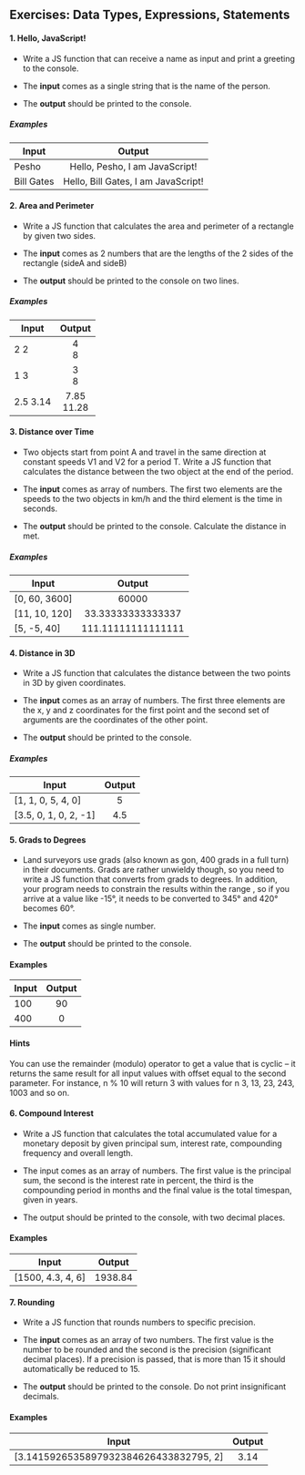 ## Exercises: Data Types, Expressions, Statements

#### 1. Hello, JavaScript!

* Write a JS function that can receive a name as input and print a greeting to the console.

* The <b>input</b> comes as a single string that is the name of the person.

* The <b>output</b> should be printed to the console.

##### Examples

| Input      | Output        |
| -----------|:-------------:|
| Pesho | Hello, Pesho, I am JavaScript!| 
| Bill Gates | Hello, Bill Gates, I am JavaScript!|

#### 2. Area and Perimeter

* Write a JS function that calculates the area and perimeter of a rectangle by given two sides.

* The <b>input</b> comes as 2 numbers that are the lengths of the 2 sides of the rectangle (sideA and sideB)

* The <b>output</b> should be printed to the console on two lines.

##### Examples 

| Input      | Output        |
| -----------|:-------------:|
| 2 2 | 4<br> 8 | 
|1 3 |  3<br> 8|
|2.5 3.14 | 7.85<br> 11.28|

#### 3. Distance over Time

* Two objects start from point A and travel in the same direction at constant speeds V1 and V2 for a period T. Write a JS function that calculates the distance between the two object at the end of the period.

* The <b>input</b> comes as array of numbers. The first two elements are the speeds to the two objects in km/h and the third element is the time in seconds.

* The <b>output</b> should be printed to the console. Calculate the distance in met.

##### Examples 

| Input      | Output        |
| -----------|:-------------:|
| [0, 60, 3600] | 60000 | 
| [11, 10, 120] | 33.33333333333337|
|  [5, -5, 40] | 111.11111111111111|

#### 4. Distance in 3D

* Write a JS function that calculates the distance between the two points in 3D by given coordinates.

* The <b>input</b> comes as an array of numbers. The first three elements are the x, y and z coordinates for the first point and the second set of arguments are the coordinates of the other point.

* The <b> output</b> should be printed to the console.

##### Examples 

| Input      | Output        |
| -----------|:-------------:|
| [1, 1, 0, 5, 4, 0] | 5 | 
| [3.5, 0, 1, 0, 2, -1] | 4.5|

#### 5. Grads to Degrees

* Land surveyors use grads (also known as gon, 400 grads in a full turn) in their documents. Grads are rather unwieldy though, so you need to write a JS function that converts from grads to degrees. In addition, your program needs to constrain the results within the range , so if you arrive at a value like -15°, it needs to be converted to 345° and 420° becomes 60°.

* The <b>input</b> comes as single number.

* The <b>output</b> should be printed to the console.

#### Examples

| Input      | Output        |
| -----------|:-------------:|
| 100 | 90 | 
| 400 | 0|

#### Hints 

You can use the remainder (modulo) operator to get a value that is cyclic – it returns the same result for all input values with offset equal to the second parameter. For instance, n % 10 will return 3 with values for n 3, 13, 23, 243, 1003 and so on.

#### 6. Compound Interest

* Write a JS function that calculates the total accumulated value for a monetary deposit by given principal sum, interest rate, compounding frequency and overall length.

* The input comes as an array of numbers. The first value is the principal sum, the second is the interest rate in percent, the third is the compounding period in months and the final value is the total timespan, given in years.

* The output should be printed to the console, with two decimal places.

#### Examples 

| Input      | Output        |
| -----------|:-------------:|
| [1500, 4.3, 4, 6] | 1938.84 | 

#### 7. Rounding
* Write a JS function that rounds numbers to specific precision.

* The <b>input</b> comes as an array of two numbers. The first value is the number to be rounded and the second is the precision (significant decimal places). If a precision is passed, that is more than 15 it should automatically be reduced to 15.

* The <b>output</b> should be printed to the console. Do not print insignificant decimals.

#### Examples 

| Input      | Output        |
| -----------|:-------------:|
| [3.1415926535897932384626433832795, 2]| 3.14 | 

